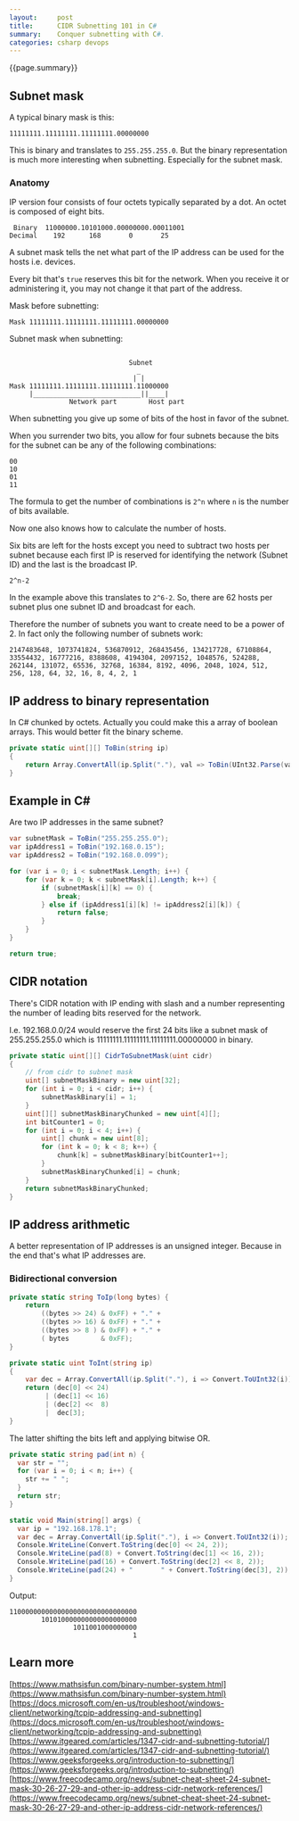 ```yaml
---
layout:     post
title:      CIDR Subnetting 101 in C#
summary:    Conquer subnetting with C#.
categories: csharp devops
---
```


{{page.summary}}

## Subnet mask

A typical binary mask is this:

```
11111111.11111111.11111111.00000000
```

This is binary and translates to `255.255.255.0`.
But the binary representation is much more interesting
when subnetting. Especially for the subnet mask.

### Anatomy

IP version four consists of four octets typically separated by a dot.
An octet is composed of eight bits.

```
 Binary  11000000.10101000.00000000.00011001
Decimal    192      168       0       25
```

A subnet mask tells the net what part of the IP address can be used
for the hosts i.e. devices.

Every bit that's `true` reserves this bit for the network.
When you receive it or administering it, you may not change it that
part of the address.

Mask before subnetting:

```
Mask 11111111.11111111.11111111.00000000
```

Subnet mask when subnetting:

```

                              Subnet
                                _
                               | |
Mask 11111111.11111111.11111111.11000000
     |___________________________||____|
               Network part        Host part

```

When subnetting you give up some of bits of the host in
favor of the subnet.

When you surrender two bits, you allow for four subnets
because the bits for the subnet can be any of the following
combinations:

```
00
10
01
11
```

The formula to get the number of combinations is `2^n`
where `n` is the number of bits available.

Now one also knows how to calculate the number of hosts.

Six bits are left for the hosts except you need to subtract
two hosts per subnet because each first IP is reserved for
identifying the network (Subnet ID) and the last is the
broadcast IP.

```
2^n-2
```

In the example above this translates to `2^6-2`. So, there
are 62 hosts per subnet plus one subnet ID and broadcast for
each.

Therefore the number of subnets you want to create need to
be a power of 2. In fact only the following number of subnets
work:

```
2147483648, 1073741824, 536870912, 268435456, 134217728, 67108864,
33554432, 16777216, 8388608, 4194304, 2097152, 1048576, 524288,
262144, 131072, 65536, 32768, 16384, 8192, 4096, 2048, 1024, 512,
256, 128, 64, 32, 16, 8, 4, 2, 1
```

## IP address to binary representation

In C# chunked by octets. Actually you could make this a array
of boolean arrays. This would better fit the binary scheme.

```cs
private static uint[][] ToBin(string ip)
{
    return Array.ConvertAll(ip.Split("."), val => ToBin(UInt32.Parse(val)));
}
```

## Example in C#

Are two IP addresses in the same subnet?

```cs
var subnetMask = ToBin("255.255.255.0");
var ipAddress1 = ToBin("192.168.0.15");
var ipAddress2 = ToBin("192.168.0.099");

for (var i = 0; i < subnetMask.Length; i++) {
    for (var k = 0; k < subnetMask[i].Length; k++) {
        if (subnetMask[i][k] == 0) {
            break;
        } else if (ipAddress1[i][k] != ipAddress2[i][k]) {
            return false;
        }
    }
}

return true;
```

## CIDR notation

There's CIDR notation with IP ending with slash and a number
representing the number of leading bits reserved for the network.

I.e. 192.168.0.0/24 would reserve the first 24 bits like a subnet
mask of 255.255.255.0 which is 11111111.11111111.11111111.00000000 in binary.

```cs
private static uint[][] CidrToSubnetMask(uint cidr)
{
    // from cidr to subnet mask
    uint[] subnetMaskBinary = new uint[32];
    for (int i = 0; i < cidr; i++) {
        subnetMaskBinary[i] = 1;
    }
    uint[][] subnetMaskBinaryChunked = new uint[4][];
    int bitCounter1 = 0;
    for (int i = 0; i < 4; i++) {
        uint[] chunk = new uint[8];
        for (int k = 0; k < 8; k++) {
            chunk[k] = subnetMaskBinary[bitCounter1++];
        }
        subnetMaskBinaryChunked[i] = chunk;
    }
    return subnetMaskBinaryChunked;
}
```


## IP address arithmetic

A better representation of IP addresses is an unsigned integer.
Because in the end that's what IP addresses are.

### Bidirectional conversion

```cs
private static string ToIp(long bytes) {
    return
        ((bytes >> 24) & 0xFF) + "." +
        ((bytes >> 16) & 0xFF) + "." +
        ((bytes >> 8 ) & 0xFF) + "." +
        ( bytes        & 0xFF);
}
```

```cs
private static uint ToInt(string ip)
{
    var dec = Array.ConvertAll(ip.Split("."), i => Convert.ToUInt32(i));
    return (dec[0] << 24)
         | (dec[1] << 16)
         | (dec[2] <<  8)
         |  dec[3];
}
```

The latter shifting the bits left and applying bitwise OR.

```cs
private static string pad(int n) {
  var str = "";
  for (var i = 0; i < n; i++) {
    str += " ";
  }
  return str;
}

static void Main(string[] args) {
  var ip = "192.168.178.1";
  var dec = Array.ConvertAll(ip.Split("."), i => Convert.ToUInt32(i));
  Console.WriteLine(Convert.ToString(dec[0] << 24, 2));
  Console.WriteLine(pad(8) + Convert.ToString(dec[1] << 16, 2));
  Console.WriteLine(pad(16) + Convert.ToString(dec[2] << 8, 2));
  Console.WriteLine(pad(24) + "       " + Convert.ToString(dec[3], 2));
}
```

Output:

```
11000000000000000000000000000000
        101010000000000000000000
                1011001000000000
                               1
```

## Learn more

[https://www.mathsisfun.com/binary-number-system.html](https://www.mathsisfun.com/binary-number-system.html) \
[https://docs.microsoft.com/en-us/troubleshoot/windows-client/networking/tcpip-addressing-and-subnetting](https://docs.microsoft.com/en-us/troubleshoot/windows-client/networking/tcpip-addressing-and-subnetting) \
[https://www.itgeared.com/articles/1347-cidr-and-subnetting-tutorial/](https://www.itgeared.com/articles/1347-cidr-and-subnetting-tutorial/) \
[https://www.geeksforgeeks.org/introduction-to-subnetting/](https://www.geeksforgeeks.org/introduction-to-subnetting/) \
[https://www.freecodecamp.org/news/subnet-cheat-sheet-24-subnet-mask-30-26-27-29-and-other-ip-address-cidr-network-references/](https://www.freecodecamp.org/news/subnet-cheat-sheet-24-subnet-mask-30-26-27-29-and-other-ip-address-cidr-network-references/)

